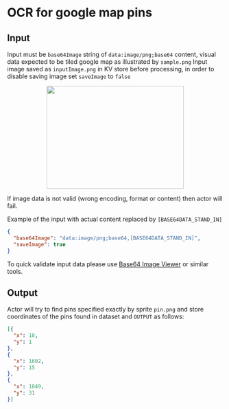 # OCR for google map pins

## Input

Input must be `base64Image` string of `data:image/png;base64` content, visual data expected to be tiled google map as illustrated by `sample.png`
Input image saved as `inputImage.png` in KV store before processing, in order to disable saving image set `saveImage` to `false`

<p align="center">
<a href="https://raw.githubusercontent.com/apify-alexey/google-maps-pins-map-ocr/main/sample.png" target="_blank" rel="noopener noreferrer" onclick="window.open(this.href,'_blank');return false;"><img src="https://raw.githubusercontent.com/apify-alexey/google-maps-pins-map-ocr/main/sample.png" alt="" style="width: 320px; height: 240px;" width="320" height="240" /></a>
</p>

If image data is not valid (wrong encoding, format or content) then actor will fail.

Example of the input with actual content replaced by `[BASE64DATA_STAND_IN]`

```json
{
  "base64Image": "data:image/png;base64,[BASE64DATA_STAND_IN]",
  "saveImage": true
}
```

To quick validate input data please use [Base64 Image Viewer](https://jaredwinick.github.io/base64-image-viewer/) or similar tools.

## Output

Actor will try to find pins specified exactly by sprite `pin.png` and store coordinates of the pins found in dataset and `OUTPUT` as follows:

```json
[{
  "x": 10,
  "y": 1
},
{
  "x": 1602,
  "y": 15
},
{
  "x": 1849,
  "y": 31
}]
```
